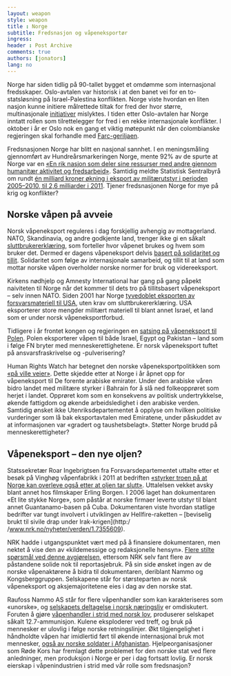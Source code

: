 ```yaml
---
layout: weapon
style: weapon
title : Norge
subtitle: Fredsnasjon og våpeneksportør
ingress: 
header : Post Archive
comments: true
authors: [jonators]
lang: no
---
```


Norge har siden tidlig på 90-tallet bygget et omdømme som internasjonal fredsskaper. Oslo-avtalen var historisk i at den banet vei for en to-statsløsning på Israel-Palestina konflikten. Norge viste hvordan en liten nasjon kunne initiere målrettede tiltak for fred der hvor større, multinasjonale [initiativer](http://www.sv.uio.no/mutr/publikasjoner/rapp2003/rapport64/index-3_2.html) mislyktes. I tiden etter Oslo-avtalen har Norge inntatt rollen som tilrettelegger for fred i en rekke internasjonale konflikter. I oktober i år er Oslo nok en gang et viktig møtepunkt når den colombianske regjeringen skal forhandle med [Farc-geriljaen](http://www.regjeringen.no/nb/dep/ud/pressesenter/pressemeldinger/2012/colombia_fredssamtaler_oslo.html?id=698363).

Fredsnasjonen Norge har blitt en nasjonal sannhet. I en meningsmåling gjennomført av Hundreårsmarkeringen Norge, mente 92% av de spurte at Norge var en [«En rik nasjon som deler sine ressurser med andre gjennom humanitær aktivitet og fredsarbeid»](http://bit.ly/QOO5Bi). Samtidig meldte Statistisk Sentralbyrå om rundt [én milliard kroner økning i eksport av militærutstyr i perioden 2005–2010, til 2,6 milliarder i 2011](http://www.ssb.no/magasinet/norge_verden/art-2012-02-01-01.html). Tjener fredsnasjonen Norge for mye på krig og konflikter?


## Norske våpen på avveie

Norsk våpeneksport reguleres i dag forskjellig avhengig av mottagerland. NATO, Skandinavia, og andre godkjente land, trenger ikke gi en såkalt [sluttbrukererklæring]( http://www.kirkensnodhjelp.no/PageFiles/1891/Norsk%20våpenproduksjon%20i%20utlandet_Kirkens%20Nødhjelp.pdf), som
forteller hvor våpenet brukes og hvem som bruker det. Dermed er dagens våpeneksport delvis [basert på solidaritet og tillit](http://www.regjeringen.no/nb/dep/ud/aktuelt/svar_stortinget/sporretime/2010/svar_sluttbruker.html?id=606745). Solidaritet som følge av internasjonale samarbeid, og tillit til at land som mottar norske våpen overholder norske normer for bruk og
videreeksport.

Kirkens nødhjelp og Amnesty International har gang på gang påpekt naiviteten til Norge når det kommer til dets tro på tillitsbasert våpeneksport – selv innen NATO. Siden 2001 har Norge [tyvedoblet eksporten av forsvarsmateriell til USA](http://www.nrk.no/nyheter/norge/1.6979351), uten krav om sluttbrukererklæring. USA eksporterer store mengder militært materiell til blant annet Israel, et land som er under norsk våpeneksportforbud.

Tidligere i år frontet kongen og regjeringen en [satsing på våpeneksport til Polen](http://www.nrk.no/nett-tv/indeks/305550/). Polen eksporterer våpen til både Israel, Egypt og Pakistan – land som i følge FN bryter med menneskerettighetene. Er norsk våpeneksport tuftet på ansvarsfraskrivelse og -pulverisering?

Human Rights Watch har betegnet den norske våpeneksportpolitikken som [«på ville veier»](http://www.aftenposten.no/nyheter/iriks/Jan-Egeland-Norsk-apning-for-ulovlig-vapeneksport-6846710.html). Dette skjedde etter at Norge i år åpnet opp for våpeneksport til De forente arabiske emirater. Under den arabiske våren bidro landet med militære styrker i Bahrain for å slå ned folkeopprøret som herjet i landet. Opprøret kom som en konsekvens av politisk undertrykkelse, økende fattigdom og økende arbeidsledighet i den arabiske verden. Samtidig ønsket ikke Utenriksdepartementet å opplyse om hvilken politiske vurderinger som lå bak eksportavtalen med Emiratene, under påskuddet av at informasjonen var «gradert og taushetsbelagt». Støtter Norge brudd på menneskerettigheter?

## Våpeneksport – den nye oljen?

Statssekretær Roar Ingebrigtsen fra Forsvarsdepartementet uttalte etter et besøk på Vinghøg våpenfabrikk i 2011 at bedriften [«styrker troen på at Norge kan overleve også etter at oljen tar slutt»](http://www.aftenposten.no/nyheter/iriks/politikk/Mener-Norge-bor-satse-pa-vapen-nar-oljen-tar-slutt-5108647.html). Uttalelsen vekket avsky blant annet hos filmskaper Erling Borgen. I 2006 laget han dokumentaren «Et lite stykke Norge», som påstår at norske firmaer leverte utstyr til blant annet Guantanamo-basen på Cuba. Dokumentaren viste hvordan statlige bedrifter var tungt involvert i utviklingen
av Hellfire-raketten – [beviselig brukt til sivile drap under Irak-krigen](http:/ /www.nrk.no/nyheter/verden/1.7355609).

NRK hadde i utgangspunktet vært med på å finansiere dokumentaren, men nektet å vise den av «kildemessige og redaksjonelle hensyn». [Flere stilte spørsmål ved denne avgjørelsen](http://www.rorg.no/Artikler/1236.html), ettersom NRK selv fant flere av påstandene solide nok til reportasjebruk. På sin side ønsket ingen av de norske våpenaktørene å bidra til dokumentaren, deriblant Nammo og Kongsberggruppen. Selskapene står for størsteparten av norsk våpeneksport og aksjemajoritetene eies i dag av den norske stat.

Raufoss Nammo AS står for flere våpenhandler som kan karakteriseres som «unorske», og [selskapets deltagelse i norsk næringsliv](http://www.underdusken.no/nyhet/2010/3/1503268/%C2%ABdeler+kroppen+i+to%C2%BB) er omdiskutert. Foruten å gjøre [våpenhandler i strid med norsk lov](http://www.nrk.no/programmer/tv/brennpunkt/1.6467936), produserer selskapet såkalt 12.7-ammunisjon. Kulene eksploderer ved treff, og bruk på mennesker er ulovlig i følge norske retningslinjer. Økt tilgjengelighet i håndholdte våpen har imidlertid ført til økende internasjonal bruk mot mennesker, [også av norske soldater i Afghanistan](http://www.vg.no/nyheter/innenriks/artikkel.php?artid=537887). Hjelpeorganisasjoner som Røde Kors har fremlagt dette problemet for den norske stat ved flere anledninger, men produksjon i Norge er per i dag fortsatt lovlig. Er norsk eierskap i våpenindustrien i strid med vår rolle som fredsnasjon?
